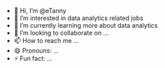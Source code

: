 - 👋 Hi, I’m @eTanny
- 👀 I’m interested in data analytics related jobs
- 🌱 I’m currently learning more about data analytics 
- 💞️ I’m looking to collaborate on ...
- 📫 How to reach me ...
- 😄 Pronouns: ...
- ⚡ Fun fact: ...

<!---
eTanny/eTanny is a ✨ special ✨ repository because its `README.md` (this file) appears on your GitHub profile.
You can click the Preview link to take a look at your changes.
--->
